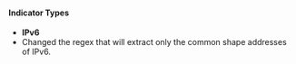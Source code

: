 
#### Indicator Types
- **IPv6**
- Changed the regex that will extract only the common shape addresses of IPv6.
